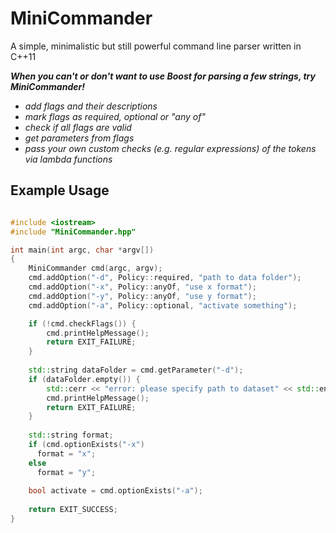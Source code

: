 # MiniCommander
A simple, minimalistic but still powerful command line parser written in C++11

***When you can't or don't want to use Boost for parsing a few strings, try MiniCommander!***

* *add flags and their descriptions*
* *mark flags as required, optional or "any of"*
* *check if all flags are valid*
* *get parameters from flags*
* *pass your own custom checks (e.g. regular expressions) of the tokens via lambda functions*

## Example Usage 

```c++

#include <iostream>
#include "MiniCommander.hpp"

int main(int argc, char *argv[])
{
    MiniCommander cmd(argc, argv);
    cmd.addOption("-d", Policy::required, "path to data folder");
    cmd.addOption("-x", Policy::anyOf, "use x format");
    cmd.addOption("-y", Policy::anyOf, "use y format");
    cmd.addOption("-a", Policy::optional, "activate something");

    if (!cmd.checkFlags()) {
        cmd.printHelpMessage();
        return EXIT_FAILURE;
    }
    
    std::string dataFolder = cmd.getParameter("-d");
    if (dataFolder.empty()) {
        std::cerr << "error: please specify path to dataset" << std::endl;
        cmd.printHelpMessage();
        return EXIT_FAILURE;
    }
    
    std::string format;
    if (cmd.optionExists("-x") 
      format = "x";
    else
      format = "y";
    
    bool activate = cmd.optionExists("-a");
    
    return EXIT_SUCCESS;
}
```
